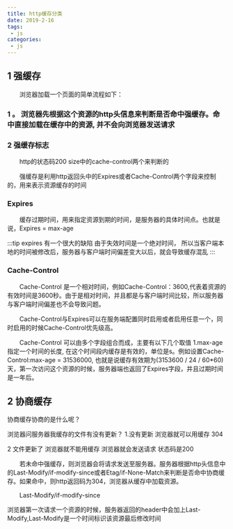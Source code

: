 ```yaml
---
title: http缓存分类
date: 2019-2-16
tags:
 - js
categories:
 - js
---
```


## 1 强缓存

&emsp;&emsp;浏览器加载一个页面的简单流程如下：
### 1 。 浏览器先根据这个资源的http头信息来判断是否命中强缓存。命中直接加载在缓存中的资源, 并不会向浏览器发送请求

### 2 强缓存标志 
&emsp;&emsp;http的状态码200   size中的cache-control两个来判断的

&emsp;&emsp;强缓存是利用http返回头中的Expires或者Cache-Control两个字段来控制的，用来表示资源缓存的时间

### Expires

&emsp;&emsp;缓存过期时间，用来指定资源到期的时间，是服务器的具体时间点。也就是说，Expires = max-age

:::tip
expires 有一个很大的缺陷 由于失效时间是一个绝对时间， 所以当客户端本地的时间被修改后，服务器与客户端时间偏差变大以后，就会导致缓存混乱
:::

### Cache-Control

&emsp;&emsp;Cache-Control 是一个相对时间，例如Cache-Control：3600,代表着资源的有效时间是3600秒。由于是相对时间，并且都是与客户端时间比较，所以服务器与客户端时间偏差也不会导致问题。

&emsp;&emsp;Cache-Control与Expires可以在服务端配置同时启用或者启用任意一个，同时启用的时候Cache-Control优先级高。

&emsp;&emsp;Cache-Control 可以由多个字段组合而成，主要有以下几个取值
1.max-age 指定一个时间的长度, 在这个时间段内缓存是有效的，单位是s。例如设置Cache-Control:max-age = 31536000, 也就是说缓存有效期为(3153600 / 24 / 60*60)天，第一次访问这个资源的时候，服务器端也返回了Expires字段，并且过期时间是一年后。


## 2 协商缓存

协商缓存协商的是什么呢？

浏览器问服务器我缓存的文件有没有更新？ 1.没有更新 浏览器就可以用缓存 304

2 文件更新了 浏览器就不能用缓存 浏览器就会发送请求 状态码是200

&emsp;&emsp;若未命中强缓存，则浏览器会将请求发送至服务器。服务器根据http头信息中的Last-Modify/if-modify-since或者Etag/if-None-Match来判断是否命中协商缓存。如果命中，则http返回码为304，浏览器从缓存中加载资源。

&emsp;&emsp;Last-Modify/if-modify-since

浏览器第一次请求一个资源的时候，服务器返回的header中会加上Last-Modify,Last-Modify是一个时间标识该资源最后修改时间